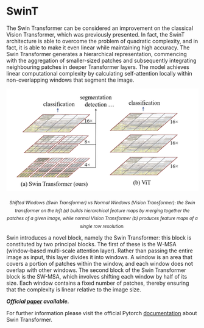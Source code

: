 # SwinT

The Swin Transformer can be considered an improvement on the classical Vision Transformer, which was previously presented. In fact, the SwinT architecture is able to overcome the problem of quadratic complexity, and in fact, it is able to make it even linear while maintaining high accuracy. The Swin Transformer generates a hierarchical representation, commencing with the aggregation of smaller-sized patches and subsequently integrating neighbouring patches in deeper Transformer layers. The model achieves linear computational complexity by calculating self-attention locally within non-overlapping windows that segment the image.
<br>

<p align="center">
  <img src="./swinT.png" width="512"/>  
</p>

<p align="center">
  <sub><em>Shifted Windows (Swin Transformer) vs Normal Windows (Vision Transformer): the Swin transformer on the left (a) builds hierarchical feature maps by merging together the patches of a given image, while normal Vision Transformer (b) produces feature maps of a single row resolution.</em></sub>
</p>

Swin introduces a novel block, namely the Swin Transformer: this block is constituted by two principal blocks. The first of these is the W-MSA (window-based multi-scale attention layer). Rather than passing the entire image as input, this layer divides it into windows. A window is an area that covers a portion of patches within the window, and each window does not overlap with other windows. The second block of the Swin Transformer block is the SW-MSA, which involves shifting each window by half of its size. Each window contains a fixed number of patches, thereby ensuring that the complexity is linear relative to the image size.

***Official [paper](https://arxiv.org/pdf/2103.14030v2) available.***

For further information please visit the official Pytorch [documentation](https://pytorch.org/vision/stable/models/swin_transformer.html) about Swin Transformer.
